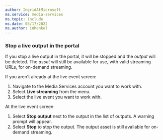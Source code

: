 ```yaml
---
author: IngridAtMicrosoft
ms.service: media-services 
ms.topic: include
ms.date: 03/17/2022
ms.author: inhenkel
---
```


### Stop a live output in the portal

If you stop a live output in the portal, it will be stopped and the *output* will be deleted. The *asset* will still be available for use, with valid streaming URLs, for on-demand streaming.

If you aren't already at the live event screen:

1. Navigate to the Media Services account you want to work with.
1. Select **Live streaming** from the menu.
1. Select the live event you want to work with.

At the live event screen:

1. Select **Stop output** next to the output in the list of outputs. A warning prompt will appear.
1. Select **Stop** to stop the output. The output asset is still available for on-demand streaming.
